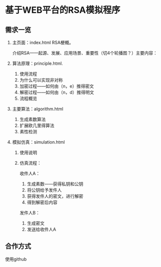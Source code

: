 # 基于WEB平台的RSA模拟程序

## 需求一览

1. 主页面：index.html RSA梗概。

   介绍RSA——起源、发展、应用场景、重要性（切4个轮播图？）主要内容：


2. 算法原理：principle.html.

   1. 使用流程
   2. 为什么可以实现非对称
   3. 加密过程——如何由（n，e）推得密文
   4. 解密过程——如何由（n，d）推得明文
   5. 流程概览

3. 主要算法：algorithm.html

   1. 生成素数算法
   2. 扩展欧几里得算法
   3. 素性检测

4. 模拟仿真：simulation.html

   1. 使用说明

   2. 仿真流程：

      收件人A：

      1. 生成素数——获得私钥和公钥
      2. 将公钥给予发件人
      3. 获得发件人的密文，进行解密
      4. 得到解密后内容

      发件人B：

      1. 生成密文
      2. 发送给收件人A

## 合作方式

使用github

